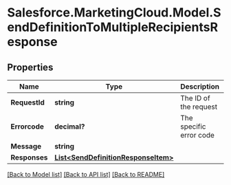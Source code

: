 # Salesforce.MarketingCloud.Model.SendDefinitionToMultipleRecipientsResponse
## Properties

Name | Type | Description | Notes
------------ | ------------- | ------------- | -------------
**RequestId** | **string** | The ID of the request | [optional] 
**Errorcode** | **decimal?** | The specific error code | [optional] 
**Message** | **string** |  | [optional] 
**Responses** | [**List&lt;SendDefinitionResponseItem&gt;**](SendDefinitionResponseItem.md) |  | [optional] 

[[Back to Model list]](../README.md#documentation-for-models) [[Back to API list]](../README.md#documentation-for-api-endpoints) [[Back to README]](../README.md)

